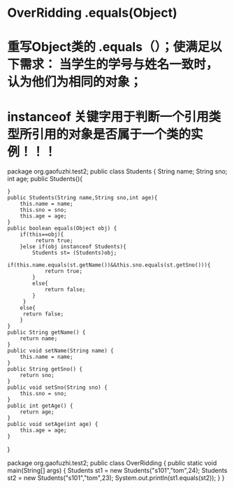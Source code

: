 # OverRidding .equals(Object)
# 重写Object类的  .equals（）；使满足以下需求：  当学生的学号与姓名一致时，认为他们为相同的对象；
# instanceof      关键字用于判断一个引用类型所引用的对象是否属于一个类的实例！！！
package org.gaofuzhi.test2;
public class Students {
	String name;
	String sno;
	int age;
	public Students(){
		
	}
	public Students(String name,String sno,int age){
		this.name = name;
		this.sno = sno;
		this.age = age;
	}
	public boolean equals(Object obj) {
        if(this==obj){
        	 return true;
        }else if(obj instanceof Students){
        	Students st= (Students)obj;
        	if(this.name.equals(st.getName())&&this.sno.equals(st.getSno())){
        		return true;
        	}
        	else{
        		return false;
        	}
         }
        else{
       	 return false;
        }
    }
	public String getName() {
		return name;
	}
	public void setName(String name) {
		this.name = name;
	}
	public String getSno() {
		return sno;
	}
	public void setSno(String sno) {
		this.sno = sno;
	}
	public int getAge() {
		return age;
	}
	public void setAge(int age) {
		this.age = age;
	}
}

package org.gaofuzhi.test2;
public class OverRidding {
	public static void main(String[] args) {
		Students st1  = new Students("s101","tom",24);
		Students st2  = new Students("s101","tom",23);
		System.out.println(st1.equals(st2));
	}
}




